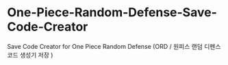 # One-Piece-Random-Defense-Save-Code-Creator
Save Code Creator for One Piece Random Defense (ORD / 원피스 랜덤 디펜스 코드 생성기 저장 ) 
